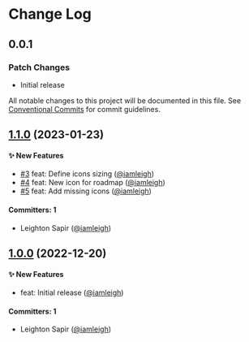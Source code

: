 # Change Log

## 0.0.1

### Patch Changes

- Initial release

All notable changes to this project will be documented in this file. See
[Conventional Commits](https://conventionalcommits.org/) for commit guidelines.

## [1.1.0](https://github.com/wpmudev/sui-icons/compare/v1.0.0...v1.1.0) (2023-01-23)

#### ✨ New Features

- [#3](https://github.com/wpmudev/sui-icons/pull/3) feat: Define icons sizing
  ([@iamleigh](https://github.com/iamleigh))
- [#4](https://github.com/wpmudev/sui-icons/pull/4) feat: New icon for roadmap
  ([@iamleigh](https://github.com/iamleigh))
- [#5](https://github.com/wpmudev/sui-icons/pull/5) feat: Add missing icons
  ([@iamleigh](https://github.com/iamleigh))

#### Committers: 1

- Leighton Sapir ([@iamleigh](https://github.com/iamleigh))

## [1.0.0](https://github.com/wpmudev/sui-icons/compare/v0.0.0...v1.0.0) (2022-12-20)

#### ✨ New Features

- feat: Initial release ([@iamleigh](https://github.com/iamleigh))

#### Committers: 1

- Leighton Sapir ([@iamleigh](https://github.com/iamleigh))

